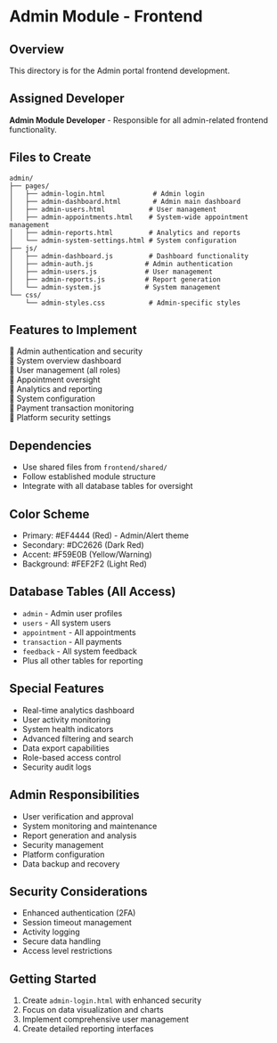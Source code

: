 # Admin Module - Frontend

## Overview
This directory is for the Admin portal frontend development.

## Assigned Developer
**Admin Module Developer** - Responsible for all admin-related frontend functionality.

## Files to Create
```
admin/
├── pages/
│   ├── admin-login.html            # Admin login
│   ├── admin-dashboard.html        # Admin main dashboard
│   ├── admin-users.html           # User management
│   ├── admin-appointments.html    # System-wide appointment management
│   ├── admin-reports.html         # Analytics and reports
│   └── admin-system-settings.html # System configuration
├── js/
│   ├── admin-dashboard.js         # Dashboard functionality
│   ├── admin-auth.js             # Admin authentication
│   ├── admin-users.js            # User management
│   ├── admin-reports.js          # Report generation
│   └── admin-system.js           # System management
└── css/
    └── admin-styles.css           # Admin-specific styles
```

## Features to Implement
🔲 Admin authentication and security  
🔲 System overview dashboard  
🔲 User management (all roles)  
🔲 Appointment oversight  
🔲 Analytics and reporting  
🔲 System configuration  
🔲 Payment transaction monitoring  
🔲 Platform security settings  

## Dependencies
- Use shared files from `frontend/shared/`
- Follow established module structure
- Integrate with all database tables for oversight

## Color Scheme
- Primary: #EF4444 (Red) - Admin/Alert theme
- Secondary: #DC2626 (Dark Red)
- Accent: #F59E0B (Yellow/Warning)
- Background: #FEF2F2 (Light Red)

## Database Tables (All Access)
- `admin` - Admin user profiles
- `users` - All system users
- `appointment` - All appointments
- `transaction` - All payments
- `feedback` - All system feedback
- Plus all other tables for reporting

## Special Features
- Real-time analytics dashboard
- User activity monitoring
- System health indicators
- Advanced filtering and search
- Data export capabilities
- Role-based access control
- Security audit logs

## Admin Responsibilities
- User verification and approval
- System monitoring and maintenance
- Report generation and analysis
- Security management
- Platform configuration
- Data backup and recovery

## Security Considerations
- Enhanced authentication (2FA)
- Session timeout management
- Activity logging
- Secure data handling
- Access level restrictions

## Getting Started
1. Create `admin-login.html` with enhanced security
2. Focus on data visualization and charts
3. Implement comprehensive user management
4. Create detailed reporting interfaces
